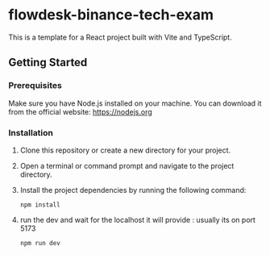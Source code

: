# flowdesk-binance-tech-exam

This is a template for a React project built with Vite and TypeScript.

## Getting Started

### Prerequisites

Make sure you have Node.js installed on your machine. You can download it from the official website: https://nodejs.org

### Installation

1. Clone this repository or create a new directory for your project.
2. Open a terminal or command prompt and navigate to the project directory.
3. Install the project dependencies by running the following command:

   ```shell
   npm install
4. run the dev and wait for the localhost it will provide : usually its on port 5173
   ```shell
   npm run dev
